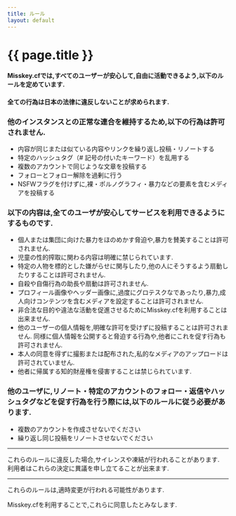 ```yaml
---
title: ルール
layout: default
---
```

 
# {{ page.title }}

#### Misskey.cfでは,すべてのユーザーが安心して,自由に活動できるよう,以下のルールを定めています.
#### 全ての行為は日本の法律に違反しないことが求められます.


### 他のインスタンスとの正常な連合を維持するため,以下の行為は許可されません.  
- 内容が同じまたは似ている内容やリンクを繰り返し投稿・リノートする    
- 特定のハッシュタグ（# 記号の付いたキーワード）を乱用する  
- 複数のアカウントで同じような文章を投稿する  
- フォローとフォロー解除を過剰に行う  
- NSFWフラグを付けずに,裸・ポルノグラフィ・暴力などの要素を含むメディアを投稿する  



### 以下の内容は,全てのユーザが安心してサービスを利用できるようにするものです.
- 個人または集団に向けた暴力をほのめかす脅迫や,暴力を賛美することは許可されません.   
- 児童の性的搾取に関わる内容は明確に禁じられています.  
- 特定の人物を標的とした嫌がらせに関与したり,他の人にそうするよう扇動したりすることは許可されません.  
- 自殺や自傷行為の助長や扇動は許可されません.  
- プロフィール画像やヘッダー画像に,過度にグロテスクなであったり,暴力,成人向けコンテンツを含むメディアを設定することは許可されません.  
- 非合法な目的や違法な活動を促進させるためにMisskey.cfを利用することは出来ません.  
- 他のユーザーの個人情報を,明確な許可を受けずに投稿することは許可されません. 同様に個人情報を公開すると脅迫する行為や,他者にこれを促す行為も許可されません.  
- 本人の同意を得ずに撮影または配布された,私的なメディアのアップロードは許可されていません.  
- 他者に帰属する知的財産権を侵害することは禁じられています.  

### 他のユーザに,リノート・特定のアカウントのフォロー・返信やハッシュタグなどを促す行為を行う際には,以下のルールに従う必要があります.  
- 複数のアカウントを作成させないでください  
- 繰り返し同じ投稿をリノートさせないでください  

*****

これらのルールに違反した場合,サイレンスや凍結が行われることがあります.  
利用者はこれらの決定に異議を申し立てることが出来ます.  

*****

これらのルールは,適時変更が行われる可能性があります.  

Misskey.cfを利用することで,これらに同意したとみなします.  
